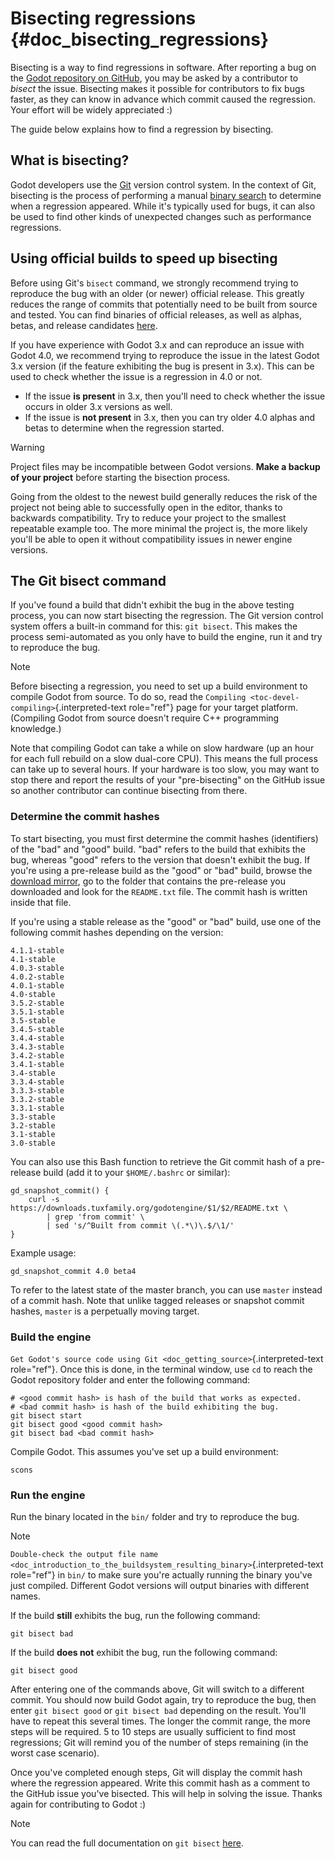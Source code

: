 # Bisecting regressions {#doc_bisecting_regressions}

Bisecting is a way to find regressions in software. After reporting a
bug on the [Godot repository on
GitHub](https://github.com/godotengine/godot), you may be asked by a
contributor to *bisect* the issue. Bisecting makes it possible for
contributors to fix bugs faster, as they can know in advance which
commit caused the regression. Your effort will be widely appreciated :)

The guide below explains how to find a regression by bisecting.

## What is bisecting?

Godot developers use the [Git](https://git-scm.com/) version control
system. In the context of Git, bisecting is the process of performing a
manual [binary
search](https://en.wikipedia.org/wiki/Binary_search_algorithm) to
determine when a regression appeared. While it\'s typically used for
bugs, it can also be used to find other kinds of unexpected changes such
as performance regressions.

## Using official builds to speed up bisecting

Before using Git\'s `bisect` command, we strongly recommend trying to
reproduce the bug with an older (or newer) official release. This
greatly reduces the range of commits that potentially need to be built
from source and tested. You can find binaries of official releases, as
well as alphas, betas, and release candidates
[here](https://downloads.tuxfamily.org/godotengine/).

If you have experience with Godot 3.x and can reproduce an issue with
Godot 4.0, we recommend trying to reproduce the issue in the latest
Godot 3.x version (if the feature exhibiting the bug is present in 3.x).
This can be used to check whether the issue is a regression in 4.0 or
not.

- If the issue **is present** in 3.x, then you\'ll need to check whether
  the issue occurs in older 3.x versions as well.
- If the issue is **not present** in 3.x, then you can try older 4.0
  alphas and betas to determine when the regression started.

> [!WARNING]
> Project files may be incompatible between Godot versions. **Make a
> backup of your project** before starting the bisection process.
>
> Going from the oldest to the newest build generally reduces the risk
> of the project not being able to successfully open in the editor,
> thanks to backwards compatibility. Try to reduce your project to the
> smallest repeatable example too. The more minimal the project is, the
> more likely you\'ll be able to open it without compatibility issues in
> newer engine versions.

## The Git bisect command

If you\'ve found a build that didn\'t exhibit the bug in the above
testing process, you can now start bisecting the regression. The Git
version control system offers a built-in command for this: `git bisect`.
This makes the process semi-automated as you only have to build the
engine, run it and try to reproduce the bug.

> [!NOTE]
> Before bisecting a regression, you need to set up a build environment
> to compile Godot from source. To do so, read the
> `Compiling <toc-devel-compiling>`{.interpreted-text role="ref"} page
> for your target platform. (Compiling Godot from source doesn\'t
> require C++ programming knowledge.)
>
> Note that compiling Godot can take a while on slow hardware (up an
> hour for each full rebuild on a slow dual-core CPU). This means the
> full process can take up to several hours. If your hardware is too
> slow, you may want to stop there and report the results of your
> \"pre-bisecting\" on the GitHub issue so another contributor can
> continue bisecting from there.

### Determine the commit hashes

To start bisecting, you must first determine the commit hashes
(identifiers) of the \"bad\" and \"good\" build. \"bad\" refers to the
build that exhibits the bug, whereas \"good\" refers to the version that
doesn\'t exhibit the bug. If you\'re using a pre-release build as the
\"good\" or \"bad\" build, browse the [download
mirror](https://downloads.tuxfamily.org/godotengine/), go to the folder
that contains the pre-release you downloaded and look for the
`README.txt` file. The commit hash is written inside that file.

If you\'re using a stable release as the \"good\" or \"bad\" build, use
one of the following commit hashes depending on the version:

``` none
4.1.1-stable
4.1-stable
4.0.3-stable
4.0.2-stable
4.0.1-stable
4.0-stable
3.5.2-stable
3.5.1-stable
3.5-stable
3.4.5-stable
3.4.4-stable
3.4.3-stable
3.4.2-stable
3.4.1-stable
3.4-stable
3.3.4-stable
3.3.3-stable
3.3.2-stable
3.3.1-stable
3.3-stable
3.2-stable
3.1-stable
3.0-stable
```

You can also use this Bash function to retrieve the Git commit hash of a
pre-release build (add it to your `$HOME/.bashrc` or similar):

``` shell
gd_snapshot_commit() {
    curl -s https://downloads.tuxfamily.org/godotengine/$1/$2/README.txt \
        | grep 'from commit' \
        | sed 's/^Built from commit \(.*\)\.$/\1/'
}
```

Example usage:

``` shell
gd_snapshot_commit 4.0 beta4
```

To refer to the latest state of the master branch, you can use `master`
instead of a commit hash. Note that unlike tagged releases or snapshot
commit hashes, `master` is a perpetually moving target.

### Build the engine

`Get Godot's source code using Git <doc_getting_source>`{.interpreted-text
role="ref"}. Once this is done, in the terminal window, use `cd` to
reach the Godot repository folder and enter the following command:

``` shell
# <good commit hash> is hash of the build that works as expected.
# <bad commit hash> is hash of the build exhibiting the bug.
git bisect start
git bisect good <good commit hash>
git bisect bad <bad commit hash>
```

Compile Godot. This assumes you\'ve set up a build environment:

``` shell
scons
```

### Run the engine

Run the binary located in the `bin/` folder and try to reproduce the
bug.

> [!NOTE]
> `Double-check the output file name <doc_introduction_to_the_buildsystem_resulting_binary>`{.interpreted-text
> role="ref"} in `bin/` to make sure you\'re actually running the binary
> you\'ve just compiled. Different Godot versions will output binaries
> with different names.

If the build **still** exhibits the bug, run the following command:

``` shell
git bisect bad
```

If the build **does not** exhibit the bug, run the following command:

``` shell
git bisect good
```

After entering one of the commands above, Git will switch to a different
commit. You should now build Godot again, try to reproduce the bug, then
enter `git bisect good` or `git bisect bad` depending on the result.
You\'ll have to repeat this several times. The longer the commit range,
the more steps will be required. 5 to 10 steps are usually sufficient to
find most regressions; Git will remind you of the number of steps
remaining (in the worst case scenario).

Once you\'ve completed enough steps, Git will display the commit hash
where the regression appeared. Write this commit hash as a comment to
the GitHub issue you\'ve bisected. This will help in solving the issue.
Thanks again for contributing to Godot :)

> [!NOTE]
> You can read the full documentation on `git bisect`
> [here](https://git-scm.com/docs/git-bisect).
